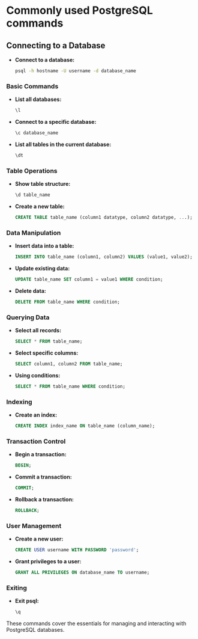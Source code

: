 # Commonly used PostgreSQL commands

## Connecting to a Database

- **Connect to a database:**

  ```bash
  psql -h hostname -U username -d database_name
  ```

### Basic Commands

- **List all databases:**

  ```sql
  \l
  ```

- **Connect to a specific database:**

  ```sql
  \c database_name
  ```

- **List all tables in the current database:**

  ```sql
  \dt
  ```

### Table Operations

- **Show table structure:**

  ```sql
  \d table_name
  ```

- **Create a new table:**

  ```sql
  CREATE TABLE table_name (column1 datatype, column2 datatype, ...);
  ```

### Data Manipulation

- **Insert data into a table:**

  ```sql
  INSERT INTO table_name (column1, column2) VALUES (value1, value2);
  ```

- **Update existing data:**

  ```sql
  UPDATE table_name SET column1 = value1 WHERE condition;
  ```

- **Delete data:**

  ```sql
  DELETE FROM table_name WHERE condition;
  ```

### Querying Data

- **Select all records:**

  ```sql
  SELECT * FROM table_name;
  ```

- **Select specific columns:**

  ```sql
  SELECT column1, column2 FROM table_name;
  ```

- **Using conditions:**

  ```sql
  SELECT * FROM table_name WHERE condition;
  ```

### Indexing

- **Create an index:**

  ```sql
  CREATE INDEX index_name ON table_name (column_name);
  ```

### Transaction Control

- **Begin a transaction:**

  ```sql
  BEGIN;
  ```

- **Commit a transaction:**

  ```sql
  COMMIT;
  ```

- **Rollback a transaction:**

  ```sql
  ROLLBACK;
  ```

### User Management

- **Create a new user:**

  ```sql
  CREATE USER username WITH PASSWORD 'password';
  ```

- **Grant privileges to a user:**

  ```sql
  GRANT ALL PRIVILEGES ON database_name TO username;
  ```

### Exiting

- **Exit psql:**

  ```sql
  \q
  ```

These commands cover the essentials for managing and interacting with PostgreSQL databases.
